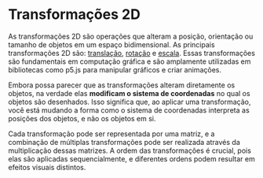 # Transformações 2D

As transformações 2D são operações que alteram a posição, orientação ou tamanho de objetos em um espaço bidimensional. As principais transformações 2D são: [translação](translation.md), [rotação](rotation.md) e [escala](scaling.md). Essas transformações são fundamentais em computação gráfica e são amplamente utilizadas em bibliotecas como p5.js para manipular gráficos e criar animações.

Embora possa parecer que as transformações alteram diretamente os objetos, na verdade elas **modificam o sistema de coordenadas** no qual os objetos são desenhados. Isso significa que, ao aplicar uma transformação, você está mudando a forma como o sistema de coordenadas interpreta as posições dos objetos, e não os objetos em si.

Cada transformação pode ser representada por uma matriz, e a combinação de múltiplas transformações pode ser realizada através da multiplicação dessas matrizes. A ordem das transformações é crucial, pois elas são aplicadas sequencialmente, e diferentes ordens podem resultar em efeitos visuais distintos.

